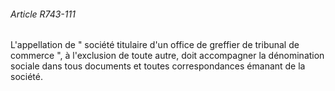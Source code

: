 ###### Article R743-111

L'appellation de " société titulaire d'un office de greffier de tribunal de commerce ", à l'exclusion de toute autre, doit accompagner la dénomination sociale dans tous documents et toutes correspondances émanant de la société.

